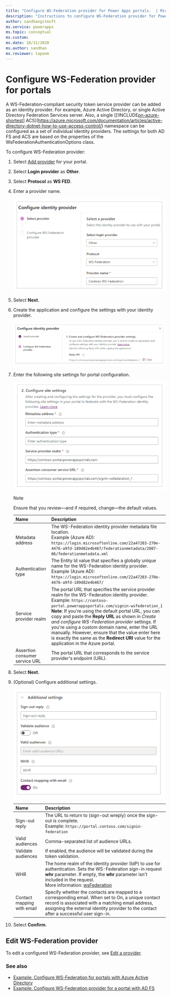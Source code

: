 ```yaml
---
title: "Configure WS-Federation provider for Power Apps portals.  | MicrosoftDocs"
description: "Instructions to configure WS-Federation provider for Power Apps portals."
author: sandhangitmsft
ms.service: powerapps
ms.topic: conceptual
ms.custom: 
ms.date: 10/12/2020
ms.author: sandhan
ms.reviewer: tapanm
---
```


# Configure WS-Federation provider for portals

A WS-Federation–compliant security token service provider can be added as an identity provider. For example, Azure Active Directory, or single Active Directory Federation Services server. Also, a single [[!INCLUDE[pn-azure-shortest](../../../includes/pn-azure-shortest.md)] ACS](https://azure.microsoft.com/documentation/articles/active-directory-dotnet-how-to-use-access-control/) namespace can be configured as a set of individual identity providers. The settings for both AD FS and ACS are based on the properties of the WsFederationAuthenticationOptions class.

To configure WS-Federation provider:

1. Select [Add provider](use-simplified-authentication-configuration.md#add-configure-or-delete-an-identity-provider) for your portal.

1. Select **Login provider** as **Other**.

1. Select **Protocol** as **WS FED**.

1. Enter a provider name.

    ![Provider name](media/authentication/wsfed-provider-name.png "Provider name")

1. Select **Next**.

1. Create the application and configure the settings with your identity provider.

    ![Create WS-Federation application](media/authentication/step-1-wsfed.png "Create WS-Federation application")

1. Enter the following site settings for portal configuration.

    ![Configure WS-Federation site settings](media/authentication/configure-wsfed-site-settings.png "Configure WS-Federation site settings")

    > [!NOTE]
    > Ensure that you review&mdash;and if required, change&mdash;the default values.

    | Name | Description |
    | - | - |
    | Metadata address | The WS-Federation identity provider metadata file location. <br> Example (Azure AD): `https://login.microsoftonline.com/22a47203-270e-4476-a9fd-189d82e4b467/federationmetadata/2007-06/federationmetadata.xml` |
    | Authentication type | The Entity Id value that specifies a globally unique name for the WS-Federation identity provider. <br> Example (Azure AD): `https://login.microsoftonline.com/22a47203-270e-4476-a9fd-189d82e4b467/` |
    | Service provider realm | The portal URL that specifies the service provider realm for the WS-Federation identity provider. <br> Example: `https://contoso-portal.powerappsportals.com/signin-wsfederation_1` <br> **Note**: If you're using the default portal URL, you can copy and paste the **Reply URL** as shown in *Create and configure WS-Federation provider* settings. If you're using a custom domain name, enter the URL manually. However, ensure that the value enter here is exactly the same as the **Redirect URI** value for the application in the Azure portal. |
    | Assertion consumer service URL | The portal URL that corresponds to the service provider's endpoint (URL). |

1. Select **Next**.

1. (Optional) Configure additional settings.

    ![Additional settings](media/authentication/wsfed-site-settings-additional.png "Additional settings")

    | Name | Description
    | - | - |
    | Sign-out reply | The URL to return to (sign-out wreply) once the sign-out is complete. <br> Example: `https://portal.contoso.com/signin-federation` |
    | Valid audiences | Comma-separated list of audience URLs. |
    | Validate audiences | If enabled, the audience will be validated during the token validation. |
    | WHR | The home realm of the identity provider (IdP) to use for authentication. Sets the WS-Federation sign-in request **whr** parameter. If empty, the **whr** parameter isn't included in the request. <br> More information: [wsFederation](https://docs.microsoft.com/dotnet/framework/configure-apps/file-schema/windows-identity-foundation/wsfederation) |
    | Contact mapping with email | Specify whether the contacts are mapped to a corresponding email. When set to On, a unique contact record is associated with a matching email address, assigning the external identity provider to the contact after a successful user sign-in. |

1. Select **Confirm**.

## Edit WS-Federation provider

To edit a configured WS-Federation provider, see [Edit a provider](use-simplified-authentication-configuration.md#edit-a-provider).

### See also

- [Example: Configure WS-Federation for portals with Azure Active Directory](configure-ws-federation-settings-azure-ad.md)
- [Example: Configure WS-Federation provider for a portal with AD FS](configure-ws-federation-settings.md)
